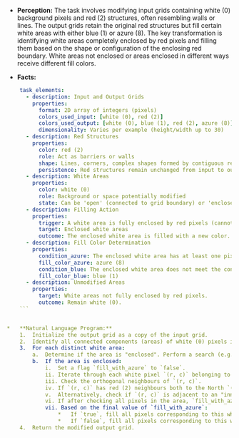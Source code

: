 *   **Perception:** The task involves modifying input grids containing white (0) background pixels and red (2) structures, often resembling walls or lines. The output grids retain the original red structures but fill certain white areas with either blue (1) or azure (8). The key transformation is identifying white areas completely enclosed by red pixels and filling them based on the shape or configuration of the enclosing red boundary. White areas not enclosed or areas enclosed in different ways receive different fill colors.

*   **Facts:**
    
```yaml
    task_elements:
      - description: Input and Output Grids
        properties:
          format: 2D array of integers (pixels)
          colors_used_input: [white (0), red (2)]
          colors_used_output: [white (0), blue (1), red (2), azure (8)]
          dimensionality: Varies per example (height/width up to 30)
      - description: Red Structures
        properties:
          color: red (2)
          role: Act as barriers or walls
          shape: Lines, corners, complex shapes formed by contiguous red pixels
          persistence: Red structures remain unchanged from input to output
      - description: White Areas
        properties:
          color: white (0)
          role: Background or space potentially modified
          state: Can be 'open' (connected to grid boundary) or 'enclosed' (surrounded by red pixels)
      - description: Filling Action
        properties:
          trigger: A white area is fully enclosed by red pixels (cannot reach the grid boundary by moving only through white pixels orthogonally).
          target: Enclosed white areas
          outcome: The enclosed white area is filled with a new color.
      - description: Fill Color Determination
        properties:
          condition_azure: The enclosed white area has at least one pixel adjacent to a 'concave' feature of the red boundary. This includes being adjacent to an 'inner corner' (a red pixel adjacent to the white pixel, which itself has at least two other red neighbours forming a corner around the white pixel) or having red neighbours on directly opposite sides (e.g., North and South, or East and West).
          fill_color_azure: azure (8)
          condition_blue: The enclosed white area does not meet the condition for azure fill (i.e., its boundary with red pixels consists only of straight segments or 'convex' corners relative to the white area).
          fill_color_blue: blue (1)
      - description: Unmodified Areas
        properties:
          target: White areas not fully enclosed by red pixels.
          outcome: Remain white (0).
    ```


*   **Natural Language Program:**
    1.  Initialize the output grid as a copy of the input grid.
    2.  Identify all connected components (areas) of white (0) pixels in the input grid using orthogonal adjacency.
    3.  For each distinct white area:
        a.  Determine if the area is "enclosed". Perform a search (e.g., Flood Fill, BFS, DFS) starting from any pixel within the area, moving only orthogonally through white pixels. If the search reaches any pixel on the boundary edge of the grid, the area is *not* enclosed. Otherwise, it *is* enclosed.
        b.  If the area is enclosed:
            i.  Set a flag `fill_with_azure` to `false`.
            ii. Iterate through each white pixel `(r, c)` belonging to this enclosed area.
            iii. Check the orthogonal neighbours of `(r, c)`.
            iv. If `(r, c)` has red (2) neighbours both to the North `(r-1, c)` and South `(r+1, c)`, OR if it has red neighbours both to the West `(r, c-1)` and East `(r, c+1)`, set `fill_with_azure` to `true` and break the loop for this area (move to step 3.b.vii).
            v.  Alternatively, check if `(r, c)` is adjacent to an "inner corner" of the red structure. This occurs if a red neighbour `(nr, nc)` of `(r, c)` itself has at least two red neighbours such that `(r, c)`, `(nr, nc)`, and the two other red neighbours form a 2x2 block where `(r, c)` is the only white pixel. If such an inner corner configuration is found adjacent to any pixel in the white area, set `fill_with_azure` to `true` and break the loop for this area (move to step 3.b.vii).
            vi. If after checking all pixels in the area, `fill_with_azure` remains `false`, the area should be filled with blue (1).
            vii. Based on the final value of `fill_with_azure`:
                *   If `true`, fill all pixels corresponding to this white area in the output grid with azure (8).
                *   If `false`, fill all pixels corresponding to this white area in the output grid with blue (1).
    4.  Return the modified output grid.